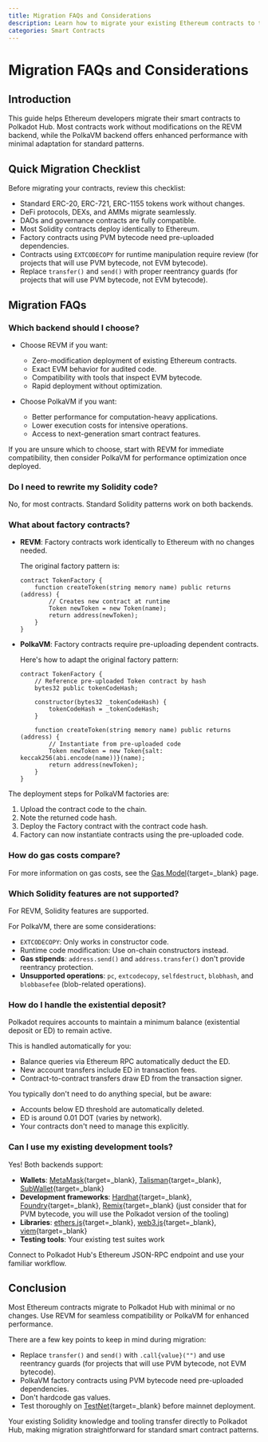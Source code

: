 ```yaml
---
title: Migration FAQs and Considerations
description: Learn how to migrate your existing Ethereum contracts to the Polkadot Hub using REVM and PolkaVM.
categories: Smart Contracts
---
```


# Migration FAQs and Considerations

## Introduction

This guide helps Ethereum developers migrate their smart contracts to Polkadot Hub. Most contracts work without modifications on the REVM backend, while the PolkaVM backend offers enhanced performance with minimal adaptation for standard patterns.

## Quick Migration Checklist

Before migrating your contracts, review this checklist:

- Standard ERC-20, ERC-721, ERC-1155 tokens work without changes.
- DeFi protocols, DEXs, and AMMs migrate seamlessly.
- DAOs and governance contracts are fully compatible.
- Most Solidity contracts deploy identically to Ethereum.
- Factory contracts using PVM bytecode need pre-uploaded dependencies.
- Contracts using `EXTCODECOPY` for runtime manipulation require review (for projects that will use PVM bytecode, not EVM bytecode).
- Replace `transfer()` and `send()` with proper reentrancy guards (for projects that will use PVM bytecode, not EVM bytecode).

## Migration FAQs

### Which backend should I choose?

- Choose REVM if you want:

    - Zero-modification deployment of existing Ethereum contracts.
    - Exact EVM behavior for audited code.
    - Compatibility with tools that inspect EVM bytecode.
    - Rapid deployment without optimization.

- Choose PolkaVM if you want:

    - Better performance for computation-heavy applications.
    - Lower execution costs for intensive operations.
    - Access to next-generation smart contract features.

If you are unsure which to choose, start with REVM for immediate compatibility, then consider PolkaVM for performance optimization once deployed.

### Do I need to rewrite my Solidity code?

No, for most contracts. Standard Solidity patterns work on both backends.

### What about factory contracts?

- **REVM**: Factory contracts work identically to Ethereum with no changes needed. 
    
    The original factory pattern is:

    ```solidity
    contract TokenFactory {
        function createToken(string memory name) public returns (address) {
            // Creates new contract at runtime
            Token newToken = new Token(name);
            return address(newToken);
        }
    }
    ```

- **PolkaVM**: Factory contracts require pre-uploading dependent contracts. 

    Here's how to adapt the original factory pattern:

    ```solidity
    contract TokenFactory {
        // Reference pre-uploaded Token contract by hash
        bytes32 public tokenCodeHash;
        
        constructor(bytes32 _tokenCodeHash) {
            tokenCodeHash = _tokenCodeHash;
        }
        
        function createToken(string memory name) public returns (address) {
            // Instantiate from pre-uploaded code
            Token newToken = new Token{salt: keccak256(abi.encode(name))}(name);
            return address(newToken);
        }
    }
    ```

The deployment steps for PolkaVM factories are:

1. Upload the contract code to the chain.
2. Note the returned code hash.
3. Deploy the Factory contract with the contract code hash.
4. Factory can now instantiate contracts using the pre-uploaded code.

### How do gas costs compare?

For more information on gas costs, see the [Gas Model](/smart-contracts/for-eth-devs/gas-model){target=\_blank} page.

### Which Solidity features are not supported?

For REVM, Solidity features are supported. 

For PolkaVM, there are some considerations:

- `EXTCODECOPY`: Only works in constructor code.
- Runtime code modification: Use on-chain constructors instead.
- **Gas stipends**: `address.send()` and `address.transfer()` don't provide reentrancy protection.
- **Unsupported operations**: `pc`, `extcodecopy`, `selfdestruct`, `blobhash`, and `blobbasefee` (blob-related operations).

### How do I handle the existential deposit?

Polkadot requires accounts to maintain a minimum balance (existential deposit or ED) to remain active.

This is handled automatically for you:

- Balance queries via Ethereum RPC automatically deduct the ED.
- New account transfers include ED in transaction fees.
- Contract-to-contract transfers draw ED from the transaction signer.

You typically don't need to do anything special, but be aware:

- Accounts below ED threshold are automatically deleted.
- ED is around 0.01 DOT (varies by network).
- Your contracts don't need to manage this explicitly.

### Can I use my existing development tools?

Yes! Both backends support:

- **Wallets**: [MetaMask](https://metamask.io/){target=\_blank}, [Talisman](https://talisman.xyz/){target=\_blank}, [SubWallet](https://www.subwallet.app/){target=\_blank}
- **Development frameworks**: [Hardhat](/smart-contracts/cookbook/smart-contracts/deploy-basic/hardhat/){target=\_blank}, [Foundry](/smart-contracts/cookbook/smart-contracts/deploy-basic/foundry/){target=\_blank}, [Remix](/smart-contracts/cookbook/smart-contracts/deploy-basic/remix/){target=\_blank} (just consider that for PVM bytecode, you will use the Polkadot version of the tooling)
- **Libraries**: [ethers.js](/smart-contracts/libraries/ethers-js/){target=\_blank}, [web3.js](/smart-contracts/libraries/web3-js/){target=\_blank}, [viem](/smart-contracts/libraries/viem/){target=\_blank}
- **Testing tools**: Your existing test suites work

Connect to Polkadot Hub's Ethereum JSON-RPC endpoint and use your familiar workflow.

## Conclusion

Most Ethereum contracts migrate to Polkadot Hub with minimal or no changes. Use REVM for seamless compatibility or PolkaVM for enhanced performance.

There are a few key points to keep in mind during migration:

- Replace `transfer()` and `send()` with `.call{value}("")` and use reentrancy guards (for projects that will use PVM bytecode, not EVM bytecode).
- PolkaVM factory contracts using PVM bytecode need pre-uploaded dependencies.
- Don't hardcode gas values.
- Test thoroughly on [TestNet](/smart-contracts/connect/#__tabbed_1_1){target=\_blank} before mainnet deployment.

Your existing Solidity knowledge and tooling transfer directly to Polkadot Hub, making migration straightforward for standard smart contract patterns.